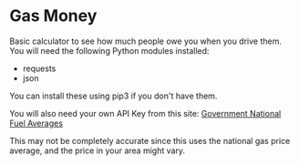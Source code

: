 # Gas Money
Basic calculator to see how much people owe you when you drive them.<br/>
You will need the following Python modules installed:
* requests
* json<br/>

You can install these using pip3 if you don't have them.

You will also need your own API Key from this site:
[Government National Fuel Averages](https://www.eia.gov/opendata/qb.php?category=711295)

This may not be completely accurate since this uses the national gas price average, and the price in your area might vary.

